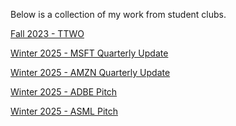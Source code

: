 Below is a collection of my work from student clubs.

[Fall 2023 - TTWO](https://github.com/bayewq/Work-Portfolio/blob/main/TTWO%20Pitch%20(Fall%202023).pdf)

[Winter 2025 - MSFT Quarterly Update](https://github.com/bayewq/Work-Portfolio/blob/main/MSFT%20Q2%20Update%20(Winter%202025).pdf)

[Winter 2025 - AMZN Quarterly Update](https://github.com/bayewq/Work-Portfolio/blob/main/AMZN%20Q4%20Update%20(Winter%202025).pdf)

[Winter 2025 - ADBE Pitch](https://github.com/bayewq/Work-Portfolio/blob/main/ADBE%20Pitch%20(Winter%202025).pdf)

[Winter 2025 - ASML Pitch](https://github.com/bayewq/Work-Portfolio/blob/main/ASML%20(Winter%202025).pdf)
